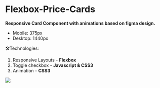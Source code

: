 # Flexbox-Price-Cards 

<b>Responsive Card Component with animations based on figma design.</b><br>
- Mobile: 375px <br>
- Desktop: 1440px <br>

🛠Technologies:<br>
1. Responsive Layouts - <b>Flexbox</b><br>
2. Toggle checkbox - <b>Javascript & CSS3</b><br>
3. Animation - <b>CSS3</b><br>



![](price.gif)
